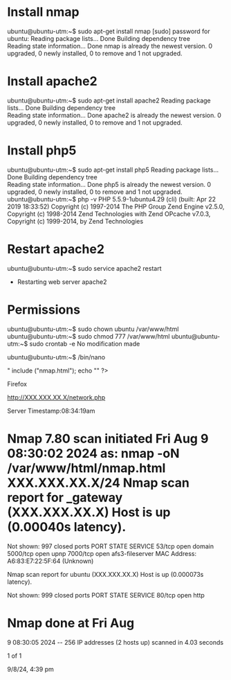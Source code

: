 # Install nmap
ubuntu@ubuntu-utm:~$ sudo apt-get install nmap
[sudo] password for ubuntu: 
Reading package lists... Done
Building dependency tree       
Reading state information... Done
nmap is already the newest version.
0 upgraded, 0 newly installed, 0 to remove and 1 not upgraded.
# Install apache2
ubuntu@ubuntu-utm:~$ sudo apt-get install apache2
Reading package lists... Done
Building dependency tree       
Reading state information... Done
apache2 is already the newest version.
0 upgraded, 0 newly installed, 0 to remove and 1 not upgraded.
# Install php5
ubuntu@ubuntu-utm:~$ sudo apt-get install php5
Reading package lists... Done
Building dependency tree       
Reading state information... Done
php5 is already the newest version.
0 upgraded, 0 newly installed, 0 to remove and 1 not upgraded.
ubuntu@ubuntu-utm:~$ php -v
PHP 5.5.9-1ubuntu4.29 (cli) (built: Apr 22 2019 18:33:52) 
Copyright (c) 1997-2014 The PHP Group
Zend Engine v2.5.0, Copyright (c) 1998-2014 Zend Technologies
    with Zend OPcache v7.0.3, Copyright (c) 1999-2014, by Zend Technologies
# Restart apache2
ubuntu@ubuntu-utm:~$ sudo service apache2 restart
 * Restarting web server apache2                                                
# Permissions
ubuntu@ubuntu-utm:~$ sudo chown ubuntu /var/www/html
ubuntu@ubuntu-utm:~$ sudo chmod 777 /var/www/html
ubuntu@ubuntu-utm:~$ sudo crontab -e
No modification made

ubuntu@ubuntu-utm:~$ /bin/nano
<? php

echo "Server Timestamp:";
echo date ("h:i:sa");

echo "<pre>"
include ("nmap.html");
echo "</pre>"
?>

Firefox

http://XXX.XXX.XX.X/network.php

Server Timestamp:08:34:19am

# Nmap 7.80 scan initiated Fri Aug 9 08:30:02 2024 as: nmap -oN /var/www/html/nmap.html XXX.XXX.XX.X/24 Nmap scan report for _gateway (XXX.XXX.XX.X) Host is up (0.00040s latency).

Not shown: 997 closed ports PORT STATE SERVICE 53/tcp open domain 5000/tcp open upnp 7000/tcp open afs3-fileserver MAC Address: A6:83:E7:22:5F:64 (Unknown)

Nmap scan report for ubuntu (XXX.XXX.XX.X) Host is up (0.000073s latency).

Not shown: 999 closed ports PORT STATE SERVICE 80/tcp open http

# Nmap done at Fri Aug

9 08:30:05 2024 -- 256 IP addresses (2 hosts up) scanned in 4.03 seconds

1 of 1

9/8/24, 4:39 pm

